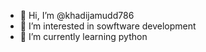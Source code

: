 - 👋 Hi, I’m @khadijamudd786
- 👀 I’m interested in sowftware development 
- 🌱 I’m currently learning python
<!---
khadijamudd786/khadijamudd786 is a ✨ special ✨ repository because its `README.md` (this file) appears on your GitHub profile.
You can click the Preview link to take a look at your changes.
--->
